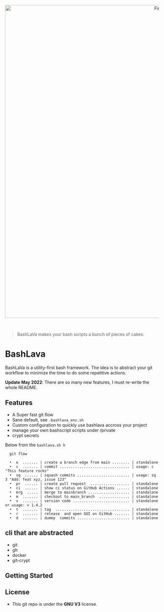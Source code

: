 &nbsp;

<p align="center">
  <a href="https://github.com/firepress-org/bashlava">
    <img src="https://user-images.githubusercontent.com/6694151/74113494-746ee100-4b72-11ea-9601-bd7b1d786b41.jpg" width="1024px" alt="FirePress" />
  </a>
</p>

&nbsp;

> BashLaVa makes your bash scripts a bunch of pieces of cakes.

# BashLava

BashLaVa is a utility-first bash framework. The idea is to abstract your git workflow to minimize the time to do some repetitive actions.

**Update May 2022**: There are so many new features, I must re-write the whole README.

## Features

- A Super fast git flow
- Sane default, see `.bashlava_env.sh`
- Custom configuration to quickly use bashlava accross your project
- manage your own bashscript scripts under /private
- crypt secrets

Below from the `bashlava.sh h`

```
  git flow

  •  e  ....... | create a branch edge from main ........ | standalone
  •  c  ....... | commit ................................ | usage: c "This feature rocks"
  •  sq  ...... | squash commits ........................ | usage: sq 3 "Add: feat xyz, issue 123"
  •  pr  ...... | create pull request  .................. | standalone
  •  ci  ...... | show ci status on GitHub Actions ...... | standalone
  •  mrg  ..... | merge to mainbranch ................... | standalone
  •  m  ....... | checkout to main_branch  .............. | standalone
  •  v  ....... | version code .......................... | standalone or usage: v 1.4.2
  •  t  ....... | tag  .................................. | standalone
  •  r  ....... | release  and open GUI on GitHub ....... | standalone
  •  d  ....... | dummy  commits ........................ | standalone
```

## cli that are abstracted

- git
- gh
- docker
- git-crypt

## Getting Started

## License

- This git repo is under the **GNU V3** license.
